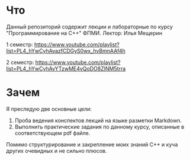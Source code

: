 # Что

Данный репозиторий содержит лекции и лабораторные по курсу "Программирование на С++" ФПМИ. Лектор: Илья Мещерин

1 семестр: https://www.youtube.com/playlist?list=PL4_hYwCyhAvazfCDGyS0wx_hvBmnAAf4h

2 семестр: https://www.youtube.com/playlist?list=PL4_hYwCyhAvYTzwME4vQoDO8ZINM5trra



# Зачем

Я преследую две основные цели:

1. Проба ведения конспектов лекций на языке разметки Markdown. 
2. Выполнить практические задания по данному курсу, описанные в соответствующем pdf файле.

Помимо структурирование и закрепление моих знаний C++ и куча других очевидных и не сильно плюсов.
